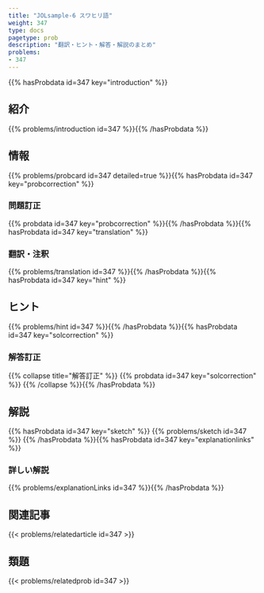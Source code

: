 ```yaml
---
title: "JOLsample-6 スワヒリ語"
weight: 347
type: docs
pagetype: prob
description: "翻訳・ヒント・解答・解説のまとめ"
problems: 
- 347
---
```


{{% hasProbdata id=347 key="introduction" %}}

## 紹介

{{% problems/introduction id=347 %}}{{% /hasProbdata %}}

## 情報

{{% problems/probcard id=347 detailed=true %}}{{% hasProbdata id=347 key="probcorrection" %}}

### 問題訂正

{{% probdata id=347 key="probcorrection" %}}{{% /hasProbdata %}}{{% hasProbdata id=347 key="translation" %}}

### 翻訳・注釈

{{% problems/translation id=347 %}}{{% /hasProbdata %}}{{% hasProbdata id=347 key="hint" %}}

## ヒント

{{% problems/hint id=347 %}}{{% /hasProbdata %}}{{% hasProbdata id=347 key="solcorrection" %}}

### 解答訂正

{{% collapse title="解答訂正" %}}
{{% probdata id=347 key="solcorrection" %}}
{{% /collapse %}}{{% /hasProbdata %}}

## 解説

{{% hasProbdata id=347 key="sketch" %}}
{{% problems/sketch id=347 %}}
{{% /hasProbdata %}}{{% hasProbdata id=347 key="explanationlinks" %}}

### 詳しい解説

{{% problems/explanationLinks id=347 %}}{{% /hasProbdata %}}

## 関連記事

{{< problems/relatedarticle id=347 >}}

## 類題

{{< problems/relatedprob id=347 >}}
